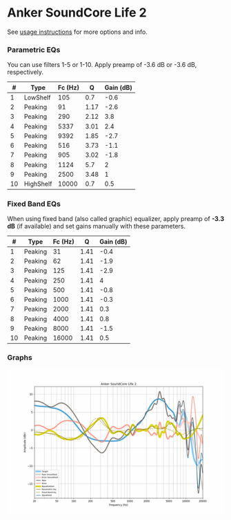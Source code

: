 # Anker SoundCore Life 2
See [usage instructions](https://github.com/jaakkopasanen/AutoEq#usage) for more options and info.

### Parametric EQs
You can use filters 1-5 or 1-10. Apply preamp of -3.6 dB or -3.6 dB, respectively.

|   # | Type      |   Fc (Hz) |    Q |   Gain (dB) |
|-----|-----------|-----------|------|-------------|
|   1 | LowShelf  |       105 | 0.7  |        -0.6 |
|   2 | Peaking   |        91 | 1.17 |        -2.6 |
|   3 | Peaking   |       290 | 2.12 |         3.8 |
|   4 | Peaking   |      5337 | 3.01 |         2.4 |
|   5 | Peaking   |      9392 | 1.85 |        -2.7 |
|   6 | Peaking   |       516 | 3.73 |        -1.1 |
|   7 | Peaking   |       905 | 3.02 |        -1.8 |
|   8 | Peaking   |      1124 | 5.7  |         2   |
|   9 | Peaking   |      2500 | 3.48 |         1   |
|  10 | HighShelf |     10000 | 0.7  |         0.5 |

### Fixed Band EQs
When using fixed band (also called graphic) equalizer, apply preamp of **-3.3 dB** (if available) and set gains manually with these parameters.

|   # | Type    |   Fc (Hz) |    Q |   Gain (dB) |
|-----|---------|-----------|------|-------------|
|   1 | Peaking |        31 | 1.41 |        -0.4 |
|   2 | Peaking |        62 | 1.41 |        -1.9 |
|   3 | Peaking |       125 | 1.41 |        -2.9 |
|   4 | Peaking |       250 | 1.41 |         4   |
|   5 | Peaking |       500 | 1.41 |        -0.8 |
|   6 | Peaking |      1000 | 1.41 |        -0.3 |
|   7 | Peaking |      2000 | 1.41 |         0.3 |
|   8 | Peaking |      4000 | 1.41 |         0.8 |
|   9 | Peaking |      8000 | 1.41 |        -1.5 |
|  10 | Peaking |     16000 | 1.41 |         0.5 |

### Graphs
![](./Anker%20SoundCore%20Life%202.png)
